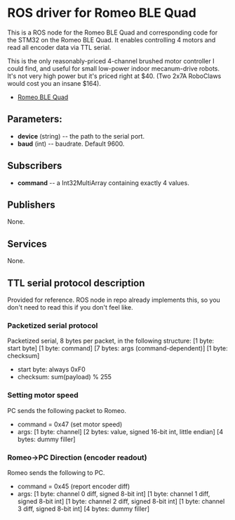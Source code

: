 # ROS driver for Romeo BLE Quad

This is a ROS node for the Romeo BLE Quad and corresponding code for the STM32 on the Romeo BLE Quad.
It enables controlling 4 motors and read all encoder data via TTL serial.

This is the only reasonably-priced 4-channel brushed motor controller I could find, and useful for small low-power indoor mecanum-drive robots. It's not very high power but it's priced right at $40. (Two 2x7A RoboClaws would cost you an insane $164).
* [Romeo BLE Quad](https://www.dfrobot.com/product-1563.html)

## Parameters:

* **device** (string) -- the path to the serial port.
* **baud** (int) -- baudrate. Default 9600.

## Subscribers
* **command** -- a Int32MultiArray containing exactly 4 values.

## Publishers
None.

## Services
None.

## TTL serial protocol description
Provided for reference. ROS node in repo already implements this, so you don't need to read this if you don't feel like.

### Packetized serial protocol
Packetized serial, 8 bytes per packet, in the following structure:
[1 byte: start byte] [1 byte: command] [7 bytes: args (command-dependent)] [1 byte: checksum]
* start byte: always 0xF0
* checksum: sum(payload) % 255

### Setting motor speed
PC sends the following packet to Romeo.
* command = 0x47 (set motor speed)
* args: [1 byte: channel] [2 bytes: value, signed 16-bit int, little endian] [4 bytes: dummy filler]

### Romeo->PC Direction (encoder readout)
Romeo sends the following to PC.
* command = 0x45 (report encoder diff)
* args: [1 byte: channel 0 diff, signed 8-bit int] [1 byte: channel 1 diff, signed 8-bit int] [1 byte: channel 2 diff, signed 8-bit int] [1 byte: channel 3 diff, signed 8-bit int] [4 bytes: dummy filler]

